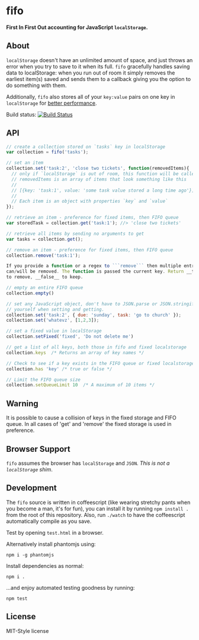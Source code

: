 fifo
====

**First In First Out accounting for JavaScript `localStorage`.**

About
-----

`localStorage` doesn't have an unlimited amount of space, and just
throws an error when you try to save to it when its full. `fifo`
gracefully handles saving data to localStorage: when you run out of room
it simply removes the earliest item(s) saved and sends them to a
callback giving you the option to do something with them.

Additionally, `fifo` also stores all of your `key:value` pairs on one key
in `localStorage` for [better performance][perf].

Build status: [![Build Status](https://travis-ci.org/rpflorence/fifo.svg?branch=master)](https://travis-ci.org/reflorence/fifo)

API
---

```javascript
// create a collection stored on `tasks` key in localStorage
var collection = fifo('tasks');

// set an item
collection.set('task:2', 'close two tickets', function(removedItems){
  // only if `localStorage` is out of room, this function will be called
  // removedItems is an array of items that look something like this
  //
  // [{key: 'task:1', value: 'some task value stored a long time ago'}]
  //
  // Each item is an object with properties `key` and `value`
});

// retrieve an item - preference for fixed items, then FIFO queue
var storedTask = collection.get('task:1'); //> 'close two tickets'

// retrieve all items by sending no arguments to get
var tasks = collection.get();

// remove an item - preference for fixed items, then FIFO queue
collection.remove('task:1');

If you provide a function or a regex to ```remove``` then multiple entries 
can/will be removed. The function is passed the current key. Return __true__ 
to remove, __false__ to keep.

// empty an entire FIFO queue
collection.empty()

// set any JavaScript object, don't have to JSON.parse or JSON.stringify
// yourself when setting and getting.
collection.set('task:2', { due: 'sunday', task: 'go to church' });
collection.set('whatevz', [1,2,3]);

// set a fixed value in localStorage
collection.setFixed('fixed', 'Do not delete me')

// get a list of all keys, both those in fifo and fixed localstorage
collection.keys  /* Returns an array of key names */

// Check to see if a key exists in the FIFO queue or fixed localstorage
collection.has 'key' /* true or false */

// Limit the FIFO queue size
collection.setQueueLimit 10  /* A maximum of 10 items */
```

Warning
--------

It is possible to cause a collision of keys in the fixed storage and FIFO queue. In all cases of 'get' and 'remove' the fixed storage is used in preference.

Browser Support
---------------

`fifo` assumes the browser has `localStorage` and `JSON`. _This is not a
`localStorage` shim_.

Development
-----------

The `fifo` source is written in coffeescript (like wearing stretchy
pants when you become a man, it's for fun), you can install it by
running `npm install .` from the root of this repository. Also, run
`./watch` to have the coffeescript automatically compile as you save.

Test by opening `test.html` in a browser.

Alternatively install phantomjs using:

```
npm i -g phantomjs
```

Install dependencies as normal:

```
npm i .
```

...and enjoy automated testing goodness by running:

```
npm test
```

License
-------

MIT-Style license

[perf]:http://jsperf.com/localstorage-string-size-retrieval

